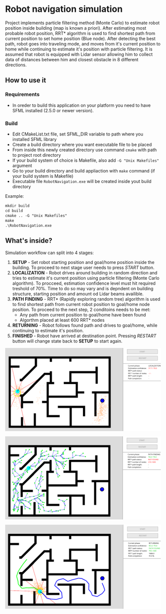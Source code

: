 # Robot navigation simulation

Project implements particle filtering method (Monte Carlo) to estimate robot position inside building (map is known a priori). After estimating most probable robot position, RRT* algorithm is used to find shortest path from current position to set home position (Blue node). After detecting the best path, robot goes into traveling mode, and moves from it's current position to home while continuing to estimate it's position with particle filtering. It is assumed that robot is equipped with Lidar sensor allowing him to collect data of distances between him and closest obstacle in 8 different directions.   

## How to use it

### Requirements

* In oreder to build this application on your platform you need to have SFML installed (2.5.0 or newer version).

### Build

* Edit CMakeList.txt file, set SFML_DIR variable to path where you installed SFML library
* Create a build directory where you want executable file to be placed
* From inside this newly created directory use command `cmake` with path to project root directory
* If your build system of choice is Makefile, also add `-G "Unix Makefiles"` argument
* Go to your build directory and build appliaction with `make` command (if your build system is Makefile)
* Executable file `RobotNavigation.exe` will be created inside yout build directory

Example:

```
mkdir build
cd build
cmake .. -G "Unix Makefiles"
make
.\RobotNavigation.exe
```

## What's inside?

Simulation workflow can split into 4 stages:

1. **SETUP** - Set robot starting position and goal/home position inside the building. To proceed to next stage user needs to press _START_ button.
2. **LOCALIZATION** - Robot drives around building in random direction and tries to estimate it's current position using particle filtering (Monte Carlo algorithm). To procceed, estimation confidence level must hit required treshold of 70%. Time to do so may vary and is depndent on building structure, starting position and amount od Lidar beams availible.
3. **PATH FINDING** - RRT* (Rapidly exploring random tree) algorithm is used to find shortest path from current robot position to goal/home node position. To proceed to the next step, 2 conditoins needs to be met:
      - Any path from current position to goal/home have been found
      - Algorthm placed at least 600 RRT* nodes
4. **RETURNING** - Robot follows found path and drives to goal/home, while continuing to estimate it's position.
5. **FINISHED** - Robot have arrived at destination point. Pressing _RESTART_ button will change state back to **SETUP** to start again.

![particle2](./docs/particle2.png)

![particle3](./docs/particle3.png)

![particle4](./docs/particle4.png)







  

